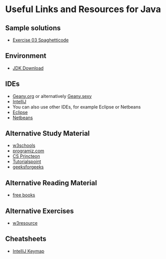 # Useful Links and Resources for Java

## Sample solutions
* [Exercise 03 Spaghetticode](https://github.com/x21L/SpaghettiCode.git)

## Environment
* [JDK Download](https://adoptopenjdk.net/)

## IDEs
* [Geany.org](https://geany.org/) or alternatively [Geany.sexy](https://geany.sexy//)
* [IntelliJ](https://www.jetbrains.com/de-de/idea/)
* You can also use other IDEs, for example Eclipse or Netbeans
* [Eclipse](https://www.eclipse.org/)
* [Netbeans](https://netbeans.org/)

## Alternative Study Material
* [w3schools](https://www.w3schools.com/java/)
* [programiz.com](https://www.programiz.com/java-programming)
* [CS Princteon](https://introcs.cs.princeton.edu/java/home/)
* [Tutorialspoint](https://www.tutorialspoint.com/java/index.htm)
* [geeksforgeeks](https://www.geeksforgeeks.org/java/)

## Alternative Reading Material
* [free books](https://github.com/EbookFoundation/free-programming-books/blob/master/free-programming-books.md)

## Alternative Exercises
* [w3resource](https://www.w3resource.com/java-exercises/)

## Cheatsheets
* [IntelliJ Keymap](https://resources.jetbrains.com/storage/products/intellij-idea/docs/IntelliJIDEA_ReferenceCard.pdf)

